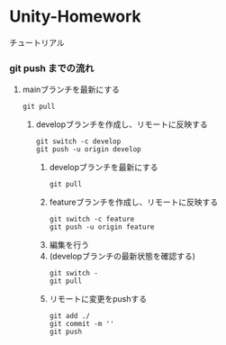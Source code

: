 # Unity-Homework

チュートリアル

### git push までの流れ

1. mainブランチを最新にする
    ```
    git pull
    ```
    1. developブランチを作成し、リモートに反映する
        ```
        git switch -c develop
        git push -u origin develop
        ```
        1. developブランチを最新にする
            ```
            git pull
            ```
        2. featureブランチを作成し、リモートに反映する
            ```
            git switch -c feature
            git push -u origin feature
            ```
        2. 編集を行う
        3. (developブランチの最新状態を確認する)
            ```
            git switch -
            git pull
            ```
        3. リモートに変更をpushする
            ```
            git add ./
            git commit -m ''
            git push
            ```
